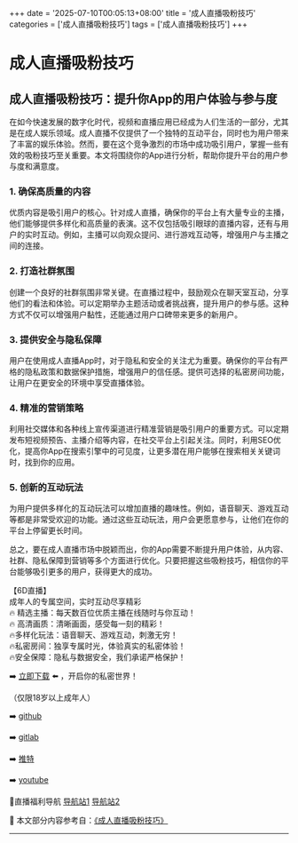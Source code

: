 +++
date = '2025-07-10T00:05:13+08:00'
title = '成人直播吸粉技巧'
categories = ['成人直播吸粉技巧']
tags = ['成人直播吸粉技巧']
+++

# 成人直播吸粉技巧

## 成人直播吸粉技巧：提升你App的用户体验与参与度

在如今快速发展的数字化时代，视频和直播应用已经成为人们生活的一部分，尤其是在成人娱乐领域。成人直播不仅提供了一个独特的互动平台，同时也为用户带来了丰富的娱乐体验。然而，要在这个竞争激烈的市场中成功吸引用户，掌握一些有效的吸粉技巧至关重要。本文将围绕你的App进行分析，帮助你提升平台的用户参与度和满意度。

### 1. 确保高质量的内容

优质内容是吸引用户的核心。针对成人直播，确保你的平台上有大量专业的主播，他们能够提供多样化和高质量的表演。这不仅包括吸引眼球的直播内容，还有与用户的实时互动。例如，主播可以向观众提问、进行游戏互动等，增强用户与主播之间的连接。

### 2. 打造社群氛围

创建一个良好的社群氛围非常关键。在直播过程中，鼓励观众在聊天室互动，分享他们的看法和体验。可以定期举办主题活动或者挑战赛，提升用户的参与感。这种方式不仅可以增强用户黏性，还能通过用户口碑带来更多的新用户。

### 3. 提供安全与隐私保障

用户在使用成人直播App时，对于隐私和安全的关注尤为重要。确保你的平台有严格的隐私政策和数据保护措施，增强用户的信任感。提供可选择的私密房间功能，让用户在更安全的环境中享受直播体验。

### 4. 精准的营销策略

利用社交媒体和各种线上宣传渠道进行精准营销是吸引用户的重要方式。可以定期发布短视频预告、主播介绍等内容，在社交平台上引起关注。同时，利用SEO优化，提高你App在搜索引擎中的可见度，让更多潜在用户能够在搜索相关关键词时，找到你的应用。

### 5. 创新的互动玩法

为用户提供多样化的互动玩法可以增加直播的趣味性。例如，语音聊天、游戏互动等都是非常受欢迎的功能。通过这些互动玩法，用户会更愿意参与，让他们在你的平台上停留更长时间。

总之，要在成人直播市场中脱颖而出，你的App需要不断提升用户体验，从内容、社群、隐私保障到营销等多个方面进行优化。只要把握这些吸粉技巧，相信你的平台能够吸引更多的用户，获得更大的成功。

【6D直播】  
成年人的专属空间，实时互动尽享精彩  
🔥 精选主播：每天数百位优质主播在线随时与你互动！  
🔥 高清画质：清晰画面，感受每一刻的精彩！  
🔥多样化玩法：语音聊天、游戏互动，刺激无穷！  
🔥私密房间：独享专属时光，体验真实的私密体验！  
🔥安全保障：隐私与数据安全，我们承诺严格保护！  

➡️ [立即下载](https://down123.s3.ap-east-1.amazonaws.com/down/down.html?channelCode=blog) ⬅️ ，开启你的私密世界！  

（仅限18岁以上成年人）  

➡️ [github](https://aldult-live.github.io/)  

➡️ [gitlab](https://seo-09598d.gitlab.io/)  

➡️ [推特](https://x.com/wegame33)  

➡️ [youtube](https://www.youtube.com/@6Dlive)  

🔞直播福利导航   [导航站1](https://webstack-86085a.gitlab.io/)  [导航站2](https://onlygit123-2.github.io/)


📘 本文部分内容参考自：[《成人直播吸粉技巧》](https://github.com/18movv/18mo)

---
